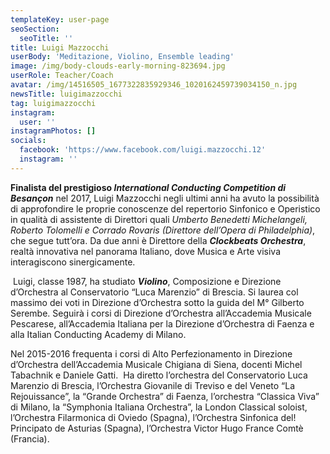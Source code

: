 ```yaml
---
templateKey: user-page
seoSection:
  seoTitle: ''
title: Luigi Mazzocchi
userBody: 'Meditazione, Violino, Ensemble leading'
image: /img/body-clouds-early-morning-823694.jpg
userRole: Teacher/Coach
avatar: /img/14516505_1677322835929346_1020162459739034150_n.jpg
newsTitle: luigimazzocchi
tag: luigimazzocchi
instagram:
  user: ''
instagramPhotos: []
socials:
  facebook: 'https://www.facebook.com/luigi.mazzocchi.12'
  instagram: ''
---
```

**Finalista del prestigioso _International Conducting Competition di Besançon_** nel 2017, Luigi Mazzocchi negli ultimi anni ha avuto la possibilità di approfondire le proprie conoscenze del repertorio Sinfonico e Operistico in qualità di assistente di Direttori quali _Umberto Benedetti Michelangeli, Roberto Tolomelli e Corrado Rovaris (Direttore dell’Opera di Philadelphia)_, che segue tutt’ora.  Da due anni è Direttore della _**Clockbeats Orchestra**_, realtà innovativa nel panorama Italiano, dove Musica e Arte visiva interagiscono sinergicamente.

 Luigi, classe 1987, ha studiato _**Violino**_, Composizione e Direzione d’Orchestra al Conservatorio “Luca Marenzio” di Brescia. Si laurea col massimo dei voti in Direzione d’Orchestra sotto la guida del M° Gilberto Serembe. Seguirà i corsi di Direzione d’Orchestra all’Accademia Musicale Pescarese, all’Accademia Italiana per la Direzione d’Orchestra di Faenza e alla Italian Conducting Academy di Milano. 

Nel 2015-2016 frequenta i corsi di Alto Perfezionamento in Direzione d’Orchestra dell’Accademia Musicale Chigiana di Siena, docenti Michel Tabachnik e Daniele Gatti.  Ha diretto l’orchestra del Conservatorio Luca Marenzio di Brescia, l’Orchestra Giovanile di Treviso e del Veneto “La Rejouissance”, la “Grande Orchestra” di Faenza, l’orchestra “Classica Viva” di Milano, la “Symphonia Italiana Orchestra”, la London Classical soloist, l’Orchestra Filarmonica di Oviedo (Spagna), l’Orchestra Sinfonica del! Principato de Asturias (Spagna), l’Orchestra Victor Hugo France Comtè (Francia).
